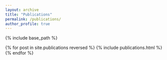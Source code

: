 ```yaml
---
layout: archive
title: "Publications"
permalink: /publications/
author_profile: true
---
```

<!-- 
{% if site.author.googlescholar %}
  You can also find my articles on <u><a href="{{author.googlescholar}}">my Google Scholar profile</a>.</u>
{% endif %} -->

{% include base_path %}

{% for post in site.publications reversed %}
  {% include publications.html %}
{% endfor %}
